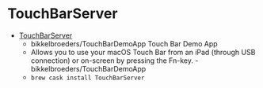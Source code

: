 # TouchBarServer
- [TouchBarServer](https://github.com/bikkelbroeders/TouchBarDemoApp)
  -  bikkelbroeders/TouchBarDemoApp Touch Bar Demo App
  - Allows you to use your macOS Touch Bar from an iPad (through USB connection) or on-screen by pressing the Fn-key. - bikkelbroeders/TouchBarDemoApp
  - `brew cask install TouchBarServer`
